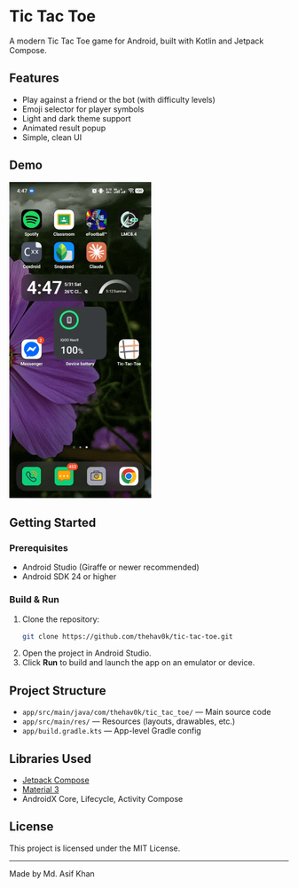 # Tic Tac Toe

A modern Tic Tac Toe game for Android, built with Kotlin and Jetpack Compose.

## Features

- Play against a friend or the bot (with difficulty levels)
- Emoji selector for player symbols
- Light and dark theme support
- Animated result popup
- Simple, clean UI

## Demo

![Tic Tac Toe Gameplay](media/gameplay.gif)

## Getting Started

### Prerequisites

- Android Studio (Giraffe or newer recommended)
- Android SDK 24 or higher

### Build & Run

1. Clone the repository:
    ```sh
    git clone https://github.com/thehav0k/tic-tac-toe.git
    ```
2. Open the project in Android Studio.
3. Click **Run** to build and launch the app on an emulator or device.

## Project Structure

- `app/src/main/java/com/thehav0k/tic_tac_toe/` — Main source code
- `app/src/main/res/` — Resources (layouts, drawables, etc.)
- `app/build.gradle.kts` — App-level Gradle config

## Libraries Used

- [Jetpack Compose](https://developer.android.com/jetpack/compose)
- [Material 3](https://m3.material.io/)
- AndroidX Core, Lifecycle, Activity Compose

## License

This project is licensed under the MIT License.

---

Made by Md. Asif Khan
